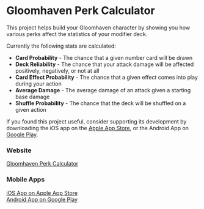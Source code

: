 # Gloomhaven Perk Calculator

This project helps build your Gloomhaven character by showing you how various perks affect the statistics of your modifier deck.

Currently the following stats are calculated:
- **Card Probability** - The chance that a given number card will be drawn
- **Deck Reliability** - The chance that your attack damage will be affected positively, negatively, or not at all
- **Card Effect Probability** - The chance that a given effect comes into play during your action
- **Average Damage** - The average damage of an attack given a starting base damage
- **Shuffle Probability** - The chance that the deck will be shuffled on a given action

If you found this project useful, consider supporting its development by downloading the iOS app on the [Apple App Store](https://itunes.apple.com/us/app/gloomhaven-perk-calculator/id1491796181), or the Android App on [Google Play](https://play.google.com/store/apps/details?id=com.troitsksoft.gloomhaven_calculator_mobile).

### Website
[Gloomhaven Perk Calculator](https://gloomhaven.org) <br/>

### Mobile Apps
[iOS App on Apple App Store](https://itunes.apple.com/us/app/gloomhaven-perk-calculator/id1491796181) <br/>
[Android App on Google Play](https://play.google.com/store/apps/details?id=com.troitsksoft.gloomhaven_calculator_mobile) <br/>
